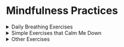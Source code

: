 # Mindfulness Practices

<details><summary>Daily Breathing Exercises</summary>
<p>

I practice pranayam every morning for at least fifteen minutes. Check out [this video](https://www.youtube.com/watch?v=JoDKbXEUrvQ&feature=youtu.be) to get started!

</p>
</details>

<details><summary>Simple Exercises that Calm Me Down</summary>
<p>

## 5-4-3-2-1 Grounding Technique

![image](https://user-images.githubusercontent.com/32143912/179278645-89577347-ad9f-4766-a4db-14db8958f4fc.png = 250x250)

Identify 5 things you can see, 4 things you can touch, 3 things you can hear, 2 things you can smell, and 1 thing you can taste. 

## Passing through a door

Before you pass through any type of door, pause for moment, take a breath, and be aware of the differences you might experience in this new space. 

## Body Scan

Take a moment to just feel and observe your body as it is. This [video](https://www.youtube.com/watch?v=EXneYUCddHE) is a helpful guide. 

</p>
</details>

<details><summary>Other Exercises</summary>
<p>

[This Moment Is Your Life (and So Is This One): A Fun and Easy Guide to Mindfulness, Meditation, and Yoga](https://www.barnesandnoble.com/w/this-moment-is-your-life-mariam-gates/1127023742) is a wonderful, visually appealing book that provides a hands-on guide to meditation, mindfulness, and yoga. Below, I've included some of my favorite exercises from the book. 

</p>
</details>


